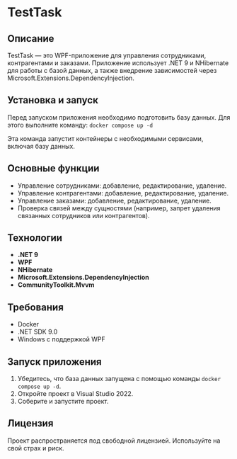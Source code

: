 # TestTask

## Описание
TestTask — это WPF-приложение для управления сотрудниками, контрагентами и заказами. Приложение использует .NET 9 и NHibernate для работы с базой данных, а также внедрение зависимостей через Microsoft.Extensions.DependencyInjection.

## Установка и запуск
Перед запуском приложения необходимо подготовить базу данных. Для этого выполните команду: 
`docker compose up -d`


Эта команда запустит контейнеры с необходимыми сервисами, включая базу данных.

## Основные функции
- Управление сотрудниками: добавление, редактирование, удаление.
- Управление контрагентами: добавление, редактирование, удаление.
- Управление заказами: добавление, редактирование, удаление.
- Проверка связей между сущностями (например, запрет удаления связанных сотрудников или контрагентов).

## Технологии
- **.NET 9**
- **WPF**
- **NHibernate**
- **Microsoft.Extensions.DependencyInjection**
- **CommunityToolkit.Mvvm**

## Требования
- Docker
- .NET SDK 9.0
- Windows с поддержкой WPF

## Запуск приложения
1. Убедитесь, что база данных запущена с помощью команды `docker compose up -d`.
2. Откройте проект в Visual Studio 2022.
3. Соберите и запустите проект.

## Лицензия
Проект распространяется под свободной лицензией. Используйте на свой страх и риск.